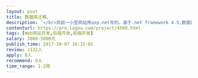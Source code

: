 ```yaml
---                
layout: post       
title: 数据库迁移。           
description: '</br>目前一小型网站用asp.net写的，基于.net framework 4.5,数据库为MySQL Community Server 5.7.18，由于业务需要，现在需要完成以下工作： </br>  </br>1、完成数据库的迁移。将原先MySQL数据库中的49张数据表表迁移至Oracle 10g版本的数据库中。 </br>2、完成相应数据库链接代码的更改。即网站页面能与Oracle 10g数据库实现正常交互，完成增删改查的功能。</br>3、提供源代码，在此基础上修改链接Oracle的代码即可。</br>'     
contenturl: https://pro.lagou.com/project/4580.html      
tags: [Web网站开发,后端开发,前端开发]            
salary: 3000-5000元          
publish_time: 2017-10-07 16:15:01         
review: 1132人                   
apply: 0人                   
recommend: 0人                   
time_range: 1-2周              
---                 
```

